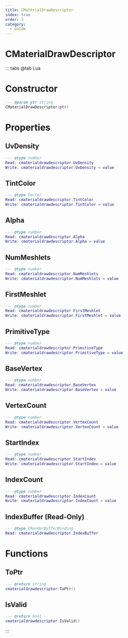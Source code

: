 ```yaml
---
title: CMaterialDrawDescriptor
index: true
order: 2
category:
  - Guide
---
```


# CMaterialDrawDescriptor

::: tabs
@tab Lua
# Constructor
```lua
--- @param ptr string
CMaterialDrawDescriptor(ptr)
```
# Properties
## UvDensity 
```lua
--- @type number
Read: cmaterialdrawdescriptor.UvDensity
Write: cmaterialdrawdescriptor.UvDensity = value
```
## TintColor 
```lua
--- @type Vector
Read: cmaterialdrawdescriptor.TintColor
Write: cmaterialdrawdescriptor.TintColor = value
```
## Alpha 
```lua
--- @type number
Read: cmaterialdrawdescriptor.Alpha
Write: cmaterialdrawdescriptor.Alpha = value
```
## NumMeshlets 
```lua
--- @type number
Read: cmaterialdrawdescriptor.NumMeshlets
Write: cmaterialdrawdescriptor.NumMeshlets = value
```
## FirstMeshlet 
```lua
--- @type number
Read: cmaterialdrawdescriptor.FirstMeshlet
Write: cmaterialdrawdescriptor.FirstMeshlet = value
```
## PrimitiveType 
```lua
--- @type number
Read: cmaterialdrawdescriptor.PrimitiveType
Write: cmaterialdrawdescriptor.PrimitiveType = value
```
## BaseVertex 
```lua
--- @type number
Read: cmaterialdrawdescriptor.BaseVertex
Write: cmaterialdrawdescriptor.BaseVertex = value
```
## VertexCount 
```lua
--- @type number
Read: cmaterialdrawdescriptor.VertexCount
Write: cmaterialdrawdescriptor.VertexCount = value
```
## StartIndex 
```lua
--- @type number
Read: cmaterialdrawdescriptor.StartIndex
Write: cmaterialdrawdescriptor.StartIndex = value
```
## IndexCount 
```lua
--- @type number
Read: cmaterialdrawdescriptor.IndexCount
Write: cmaterialdrawdescriptor.IndexCount = value
```
## IndexBuffer (Read-Only)
```lua
--- @type CRenderBufferBinding
Read: cmaterialdrawdescriptor.IndexBuffer
```
# Functions
## ToPtr
```lua
--- @return string
cmaterialdrawdescriptor:ToPtr()
```
## IsValid
```lua
--- @return bool
cmaterialdrawdescriptor:IsValid()
```

:::